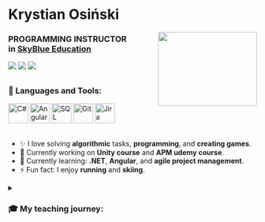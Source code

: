 <div align=left>
<h1>Krystian Osiński  </h1>
<div align="right">
  <img src="https://media2.giphy.com/media/YMYucg1qWuVpHKS6dG/giphy.gif?cid=790b7611a05a0bf2cfa6d1570c7de724e90aad65359c398e&rid=giphy.gif&ct=g" width="200" height="150" align="right"/>
</div>
<h3>PROGRAMMING INSTRUCTOR  <br>in <a href="https://skyblue.education/">SkyBlue Education</a></h3>
<a href="https://www.linkedin.com/in/krystian-osi%C5%84ski-6a4b46245/" target="_blank"><img src="https://img.shields.io/badge/LinkedIn-0A66C2.svg?style=for-the-badge&logo=LinkedIn&logoColor=white"></a>
<a href="https://education-it.pl/" target="_blank"><img src="https://img.shields.io/badge/website-000000?style=for-the-badge&logo=About.me&logoColor=white"/></a>
<!--<a href="https://www.youtube.com/channel/UCfH07qENh6BdSq1nUBSK53Q" target="_blank"><img src="https://img.shields.io/badge/YouTube-FF0000?style=for-the-badge&logo=youtube&logoColor=white"/></a>-->
<a href="mailto:krystian.osinski@education-it.pl"><img src="https://img.shields.io/badge/Gmail-D14836?style=for-the-badge&logo=gmail&logoColor=white"/></a>
<div>
<!-- <img src="https://komarev.com/ghpvc/?username=Education-IT&style=flat-square&color=blue" alt=""/>--></div>
</div>


##

 ### 🧰 Languages and Tools:

<div>
   <img src="https://cdn.jsdelivr.net/gh/devicons/devicon/icons/csharp/csharp-original.svg" title="C#" alt="C#" width="40" height="40"/>
   <img src="https://cdn.jsdelivr.net/gh/devicons/devicon/icons/angularjs/angularjs-original.svg" title="Angular" alt="Angular" width="40" height="40"/>
  <img src="https://cdn.jsdelivr.net/gh/devicons/devicon/icons/postgresql/postgresql-original.svg" title="SQL" alt="SQL" width="40" height="40"/>
   <img src="https://cdn.jsdelivr.net/gh/devicons/devicon/icons/git/git-original.svg" title="Git" alt="Git" width="40" height="40"/>
   <img src="https://cdn.jsdelivr.net/gh/devicons/devicon/icons/jira/jira-original-wordmark.svg" title="Jira" alt="Jira" width="40" height="40"/>
          
          
</div>

##
- ✨ I love solving **algorithmic** tasks, **programming**, and **creating games**.
- 🔭 Currently working on **Unity course** and **APM udemy course**.
- 🌱 Currently learning: **.NET**, **Angular**, and **agile project management**.
- ⚡ Fun fact: I enjoy **running** and **skiing**.
<!-- - :mag_right: https://education-it.github.io/todo/ -->



<details>
 <summary><h3>🎓 My teaching journey:</h3></summary>
  
📚 My adventure began in a military high school, where we had many classes with rescuers, soldiers, police officers, and firefighters. After basic training, I became the class commander, and together with my classmates, we took on the challenge of teaching younger classes drill and rescue techniques. As we gained experience, we also started teaching preschool, primary, and middle school students. I participated as a "judge" or "role-player" in many rescue competitions organized by the "Crisis Management Center".


📝 During high school, I started working as a tutor in mathematics and geography. I mainly helped primary and middle school students. I worked as a tutor for 2 years. (Currently, I only help my sister and cousin with their high school exams)

☕ Then I started working at Starbucks, where I quickly became a Trainer Barista and, shortly after, a Store Coffee Master. My main tasks included preparing an individual development plan and training baristas who wanted to progress horizontally to the position of coffee master. I took care of new employees and equipped them with the necessary knowledge for barista work while spreading the passion for coffee in the team, inspiring them, and fostering their development in the world of coffee. I worked at Starbucks for 2.5 years.

💻 After the first year of computer science studies, I decided to fully engage in teaching! 😊 I started working at Sky Blue Education (since 09.2021), where I conduct stationary and remote classes in block programming using MakeCode and Python programming for children in grades 1-6 (groups of 12 students). I also co-create the curriculum and didactic materials (textbooks and sample programs). I also organize various promotional activities, such as open days, demonstration classes, stands at fairs or parent-teacher meetings.

📃I have created 2 handbooks for teaching block programming in MakeCode and programming in Python in Minecraft Education Edition. I have also developed 2 courses (each consisting of 8 lessons) teaching Python and HTML & CSS."

-> Python lvl.1 course [link](https://skyblue.education/programowanie-dla-dzieci-python/)

-> HTML & CSS course [link](https://skyblue.education/tworzenie-stron-internetowych-dla-dzieci/)

I record online classes using OBS Studio and then share them on YouTube platform.

I am still working at SkyBlue! ✔️
</details>


